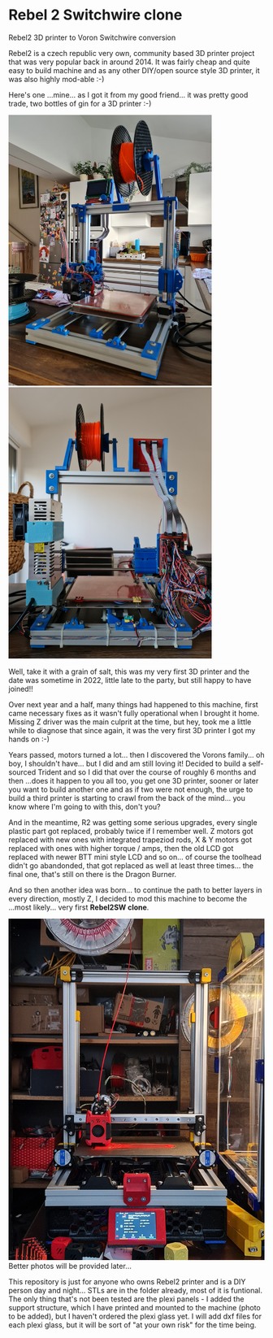 # Rebel 2 Switchwire clone

Rebel2 3D printer to Voron Switchwire conversion

Rebel2 is a czech republic very own, community based 3D printer project that was very popular back in around 2014. It was fairly cheap and quite easy to build machine and as any other DIY/open source style 3D printer, it was also highly mod-able :-)

Here's one ...mine... as I got it from my good friend... it was pretty good trade, two bottles of gin for a 3D printer :-)

<img src="imgs/r2_inception.jpg" width="400"> <img src="imgs/r2_inception_2.jpg" width="400">

Well, take it with a grain of salt, this was my very first 3D printer and the date was sometime in 2022, little late to the party, but still happy to have joined!! 

Over next year and a half, many things had happened to this machine, first came necessary fixes as it wasn't fully operational when I brought it home. Missing Z driver was the main culprit at the time, but hey, took me a little while to diagnose that since again, it was the very first 3D printer I got my hands on :-)

Years passed, motors turned a lot... then I discovered the Vorons family... oh boy, I shouldn't have... but I did and am still loving it! Decided to build a self-sourced Trident and so I did that over the course of roughly 6 months and then ...does it happen to you all too, you get one 3D printer, sooner or later you want to build another one and as if two were not enough, the urge to build a third printer is starting to crawl from the back of the mind... you know where I'm going to with this, don't you?

And in the meantime, R2 was getting some serious upgrades, every single plastic part got replaced, probably twice if I remember well. Z motors got replaced with new ones with integrated trapeziod rods, X & Y motors got replaced with ones with higher torque / amps, then the old LCD got replaced with newer BTT mini style LCD and so on... of course the toolhead didn't go abandonded, that got replaced as well at least three times... the final one, that's still on there is the Dragon Burner.

And so then another idea was born... to continue the path to better layers in every direction, mostly Z, I decided to mod this machine to become the ...most likely... very first <b>Rebel2SW clone</b>.

<img src="imgs/r2sw.jpg" width="800">
Better photos will be provided later...

This repository is just for anyone who owns Rebel2 printer and is a DIY person day and night... STLs are in the folder already, most of it is funtional. The only thing that's not been tested are the plexi panels - I added the support structure, which I have printed and mounted to the machine (photo to be added), but I haven't ordered the plexi glass yet. I will add dxf files for each plexi glass, but it will be sort of "at your own risk" for the time being.